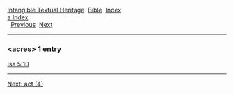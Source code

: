 [Intangible Textual Heritage](../../index)  [Bible](../index) 
[Index](index)   
[a Index](_a_)  
  [Previous](c00168)  [Next](c00170) 

------------------------------------------------------------------------

### &lt;acres&gt; 1 entry

[Isa 5:10](../kjv/isa005.htm#010)  

------------------------------------------------------------------------

[Next: act (4)](c00170)
